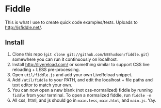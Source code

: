 # Fiddle

This is what I use to create quick code examples/tests.
Uploads to http://jsfiddle.net/.

## Install
1. Clone this repo (`git clone git://github.com/k88hudson/fiddle.git`) somewhere you can run it continuously on localhost.
2. Install http://livereload.com/ or something similar to support CSS live reloading + LESS pre-processing.
3. Open `util/fiddle.js` and add your own LiveReload snippet.
4. Add `/util/fiddle` to your PATH, and edit the localhost + file paths and text editor to match your own.
5. You can now open a new blank (not css-normalized) fiddle by running `fiddle` from your terminal. To open a normalized fiddle, run `fiddle -n`
6. All css, html, and js should go in `main.less`, `main.html`, and `main.js`. Yay.

